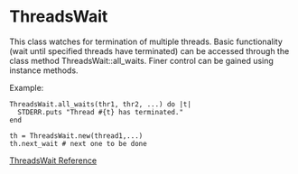 # ThreadsWait

This class watches for termination of multiple threads.  Basic functionality
(wait until specified threads have terminated) can be accessed through the
class method ThreadsWait::all_waits.  Finer control can be gained using
instance methods.

Example:

    ThreadsWait.all_waits(thr1, thr2, ...) do |t|
      STDERR.puts "Thread #{t} has terminated."
    end

    th = ThreadsWait.new(thread1,...)
    th.next_wait # next one to be done

[ThreadsWait Reference](https://ruby-doc.org/stdlib-2.5.0/libdoc/thwait/rdoc/ThreadsWait.html)
